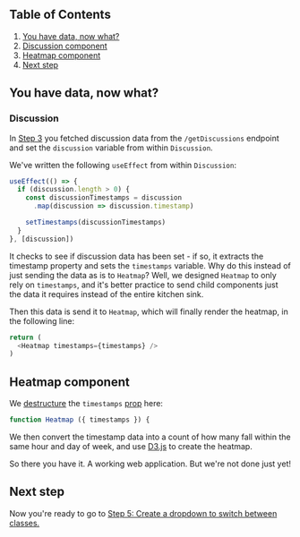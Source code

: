 ## Table of Contents
1. [You have data, now what?](#you-have-data-now-what)
1. [Discussion component](#discussion-component)
1. [Heatmap component](#heatmap-component)
1. [Next step](#next-step)

## You have data, now what?

### Discussion

In [Step 3](3-Make-API-Calls.md) you fetched discussion data from the `/getDiscussions` endpoint and set the `discussion` variable from within `Discussion`.

We've written the following `useEffect` from within `Discussion`:

```js
useEffect(() => {
  if (discussion.length > 0) {
    const discussionTimestamps = discussion
      .map(discussion => discussion.timestamp)

    setTimestamps(discussionTimestamps)
  }
}, [discussion])
```
It checks to see if discussion data has been set - if so, it extracts the timestamp property and sets the `timestamps` variable. Why do this instead of just sending the data as is to `Heatmap`? Well, we designed `Heatmap` to only rely on `timestamps`, and it's better practice to send child components just the data it requires instead of the entire kitchen sink.

Then this data is send it to `Heatmap`, which will finally render the heatmap, in the following line:

```js
return (
  <Heatmap timestamps={timestamps} />
)
```

## Heatmap component
We [destructure](https://developer.mozilla.org/en-US/docs/Web/JavaScript/Reference/Operators/Destructuring_assignment) the `timestamps` [prop](https://reactjs.org/docs/components-and-props.html) here:

```js
function Heatmap ({ timestamps }) {
```

We then convert the timestamp data into a count of how many fall within the same hour and day of week, and use [D3.js](https://d3js.org/) to create the heatmap.

So there you have it. A working web application. But we're not done just yet!

## Next step
Now you're ready to go to [Step 5: Create a dropdown to switch between classes.](5-Create-Course-Dropdown.md)


